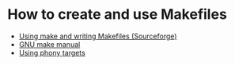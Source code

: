 # How to create and use Makefiles
* [Using make and writing Makefiles (Sourceforge)](http://makepp.sourceforge.net/1.19/makepp_tutorial.html)
* [GNU make manual](https://www.gnu.org/software/make/manual/html_node/index.html#SEC_Contents)
* [Using phony targets](https://www.gnu.org/software/make/manual/html_node/Phony-Targets.html)
